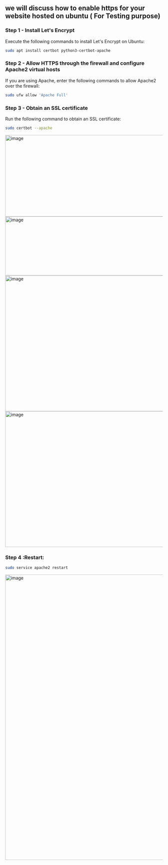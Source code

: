 ## we will discuss how to enable https for your website hosted on ubuntu ( For Testing purpose)
### Step 1 - Install Let's Encrypt
Execute the following commands to install Let's Encrypt on Ubuntu:
``` bash
sudo apt install certbot python3-certbot-apache
```
### Step 2 - Allow HTTPS through the firewall and configure Apache2 virtual hosts
If you are using Apache, enter the following commands to allow Apache2 over the firewall:
``` bash
sudo ufw allow 'Apache Full'
```
### Step 3 - Obtain an SSL certificate
Run the following command to obtain an SSL certificate:
``` bash
sudo certbot --apache
```
<img width="865" height="260" alt="image" src="https://github.com/user-attachments/assets/cc1dbefe-c663-4f73-b450-de9e583783d8" />  
<img width="1028" height="188" alt="image" src="https://github.com/user-attachments/assets/9dc8676b-86e8-49e5-8b79-f5f0d74dc685" />  
<img width="1205" height="433" alt="image" src="https://github.com/user-attachments/assets/39a5726f-1450-472f-9e18-1d273c1eba38" />  
<img width="1205" height="433" alt="image" src="https://github.com/user-attachments/assets/5bc25ac3-dbc9-4352-80bb-aa8065d0f9d8" />  

### Step 4 :Restart:
``` bash
sudo service apache2 restart
```
<img width="1917" height="910" alt="image" src="https://github.com/user-attachments/assets/a6801609-5e69-478e-9030-ee137998868c" />






